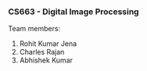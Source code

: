 ### CS663 - Digital Image Processing

Team members:

1. Rohit Kumar Jena
2. Charles Rajan
3. Abhishek Kumar

